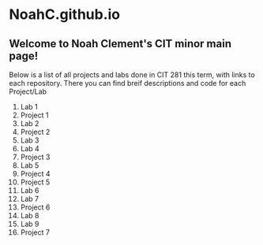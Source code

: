 # NoahC.github.io
<!DOCTYPE html>
<html lang="en">
<head>
    <meta charset="UTF-8">
    <meta http-equiv="X-UA-Compatible" content="IE=edge">
    <meta name="viewport" content="width=device-width, initial-scale=1.0">
</head>
<body>
    <h2>Welcome to Noah Clement's CIT minor main page!</h2>
    <p>Below is a list of all projects and labs done in CIT 281 this term, with links to each repository. There you can find breif descriptions and code for each Project/Lab</p>
    <ol>
        <li>Lab 1 </li>
        <li>Project 1</li>
        <li>Lab 2</li>
        <li>Project 2</li>
        <li>Lab 3</li>
        <li>Lab 4</li>
        <li>Project 3</li>
        <li>Lab 5</li>
        <li>Project 4</li>
        <li>Project 5</li>
        <li>Lab 6</li>
        <li>Lab 7</li>
        <li>Project 6</li>
        <li>Lab 8</li>
        <li>Lab 9</li>
        <li>Project 7</li>
    </ol>
    
</body>
</html>

